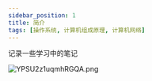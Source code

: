 ```yaml
---
sidebar_position: 1
title: 简介
tags: [操作系统, 计算机组成原理, 计算机网络]
---
```


记录一些学习中的笔记

![YPSU2z1uqmhRGQA.png](https://s2.loli.net/2022/12/20/x45ANR6Yfc8lUWT.png)